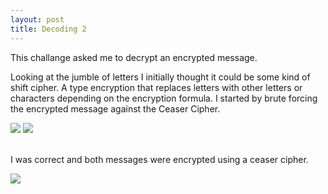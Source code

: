 ```yaml
---
layout: post
title: Decoding 2
---
```


<p class="message">
  This challange asked me to decrypt an encrypted message. 
</p>

Looking at the jumble of letters I initially thought it could be some kind of shift cipher. A type encryption that replaces letters with other letters or characters depending on the encryption formula.
I started by brute forcing the encrypted message against the Ceaser Cipher.

<img src="https://raw.githubusercontent.com/lukej2680/lukej2680.github.io/master/_images/ncl_fall2020/cryptography/decoding2_p1.png">
<img src="https://raw.githubusercontent.com/lukej2680/lukej2680.github.io/master/_images/ncl_fall2020/cryptography/decoding2_p2.png">

\
I was correct and both messages were encrypted using a ceaser cipher.

<img src="https://raw.githubusercontent.com/lukej2680/lukej2680.github.io/master/_images/ncl_fall2020/cryptography/decoding2_proof.png">
